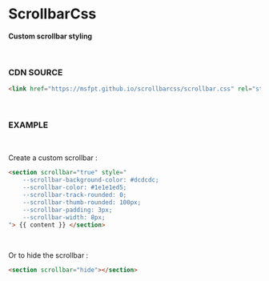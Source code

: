 # ScrollbarCss

**Custom scrollbar styling**

<br>

### CDN SOURCE

```html
<link href="https://msfpt.github.io/scrollbarcss/scrollbar.css" rel="stylesheet"/>
```
<br>

### EXAMPLE

<br>

Create a custom scrollbar :

```html
<section scrollbar="true" style="
    --scrollbar-background-color: #dcdcdc;
    --scrollbar-color: #1e1e1ed5;
    --scrollbar-track-rounded: 0;
    --scrollbar-thumb-rounded: 100px;
    --scrollbar-padding: 3px;
    --scrollbar-width: 8px;
"> {{ content }} </section>
```

<br>

Or to hide the scrollbar :

```html
<section scrollbar="hide"></section>
```